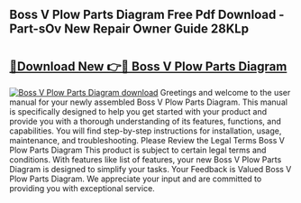 ## Boss V Plow Parts Diagram Free Pdf Download - Part-sOv New Repair Owner Guide 28KLp

# <h2><a href="http://dfn7n5y.blite.top/?on=Boss+V+Plow+Parts+Diagram">🔗Download New 👉🔴 Boss V Plow Parts Diagram</a></h2>

[![Boss V Plow Parts Diagram download](https://i.imgur.com/lujVjoI.png)](http://dfn7n5y.blite.top/?on=Boss+V+Plow+Parts+Diagram)
Greetings and welcome to the user manual for your newly assembled Boss V Plow Parts Diagram. This manual is specifically designed to help you get started with your product and provide you with a thorough understanding of its features, functions, and capabilities. You will find step-by-step instructions for installation, usage, maintenance, and troubleshooting. Please Review the Legal Terms Boss V Plow Parts Diagram This product is subject to certain legal terms and conditions. With features like list of features, your new Boss V Plow Parts Diagram is designed to simplify your tasks. Your Feedback is Valued Boss V Plow Parts Diagram. We appreciate your input and are committed to providing you with exceptional service.
